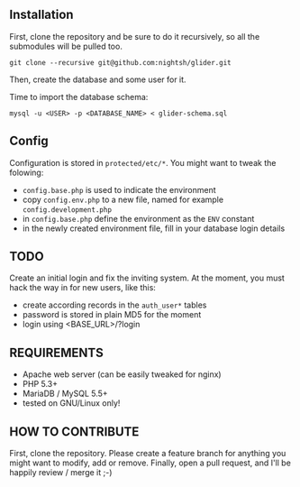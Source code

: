 ## Installation

First, clone the repository and be sure to do it recursively, so all the
submodules will be pulled too.

    git clone --recursive git@github.com:nightsh/glider.git

Then, create the database and some user for it.

Time to import the database schema:

    mysql -u <USER> -p <DATABASE_NAME> < glider-schema.sql


## Config

Configuration is stored in `protected/etc/*`. You might want to tweak the
folowing:

* `config.base.php` is used to indicate the environment
* copy `config.env.php` to a new file, named for example `config.development.php`
* in `config.base.php` define the environment as the `ENV` constant
* in the newly created environment file, fill in your database login details

## TODO

Create an initial login and fix the inviting system. At the moment, you must
hack the way in for new users, like this:

* create according records in the `auth_user*` tables
* password is stored in plain MD5 for the moment
* login using <BASE_URL>/?login


## REQUIREMENTS

* Apache web server (can be easily tweaked for nginx)
* PHP 5.3+
* MariaDB / MySQL 5.5+
* tested on GNU/Linux only!


## HOW TO CONTRIBUTE

First, clone the repository. Please create a feature branch for anything you 
might want to modify, add or remove. Finally, open a pull request, and I'll be 
happily review / merge it ;-)
